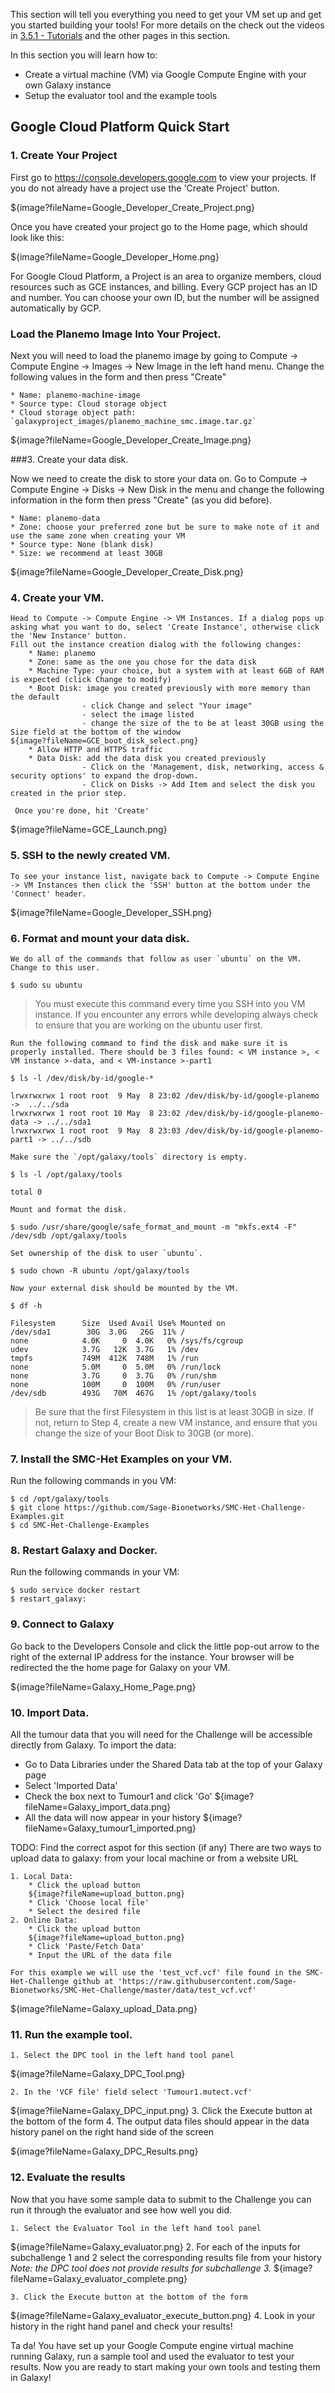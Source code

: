 This section will tell you everything you need to get your VM set up and get you started building your tools! For more details on the check out the videos in [3.5.1 - Tutorials](https://www.synapse.org/#!Synapse:syn2786217/wiki/213548) and the other pages in this section.

In this section you will learn how to:
- Create a virtual machine (VM) via Google Compute Engine with your own Galaxy instance
- Setup the evaluator tool and the example tools

Google Cloud Platform Quick Start
---------------------------------

### 1. Create Your Project

First go to https://console.developers.google.com to view your projects. If you do not already have a project use the 'Create Project' button.


${image?fileName=Google_Developer_Create_Project.png}

Once you have created your project go to the Home page, which should look like this:

${image?fileName=Google_Developer_Home.png}

For Google Cloud Platform, a Project is an area to organize members, cloud resources such as GCE instances, and billing.  Every GCP project has an ID and number. You can choose your own ID, but the number will be assigned automatically by GCP.

### Load the Planemo Image Into Your Project.

Next you will need to load the planemo image by going to Compute -> Compute Engine -> Images -> New Image in the left hand menu. Change the following values in the form and then press "Create"

    * Name: planemo-machine-image
    * Source type: Cloud storage object
    * Cloud storage object path: `galaxyproject_images/planemo_machine_smc.image.tar.gz`

${image?fileName=Google_Developer_Create_Image.png}

###3. Create your data disk.

Now we need to create the disk to store your data on. Go to  Compute -> Compute Engine -> Disks -> New Disk in the menu and change the following information in the form then press "Create" (as you did before).

    * Name: planemo-data
    * Zone: choose your preferred zone but be sure to make note of it and use the same zone when creating your VM
    * Source type: None (blank disk)
    * Size: we recommend at least 30GB

${image?fileName=Google_Developer_Create_Disk.png}

### 4. Create your VM.

    Head to Compute -> Compute Engine -> VM Instances. If a dialog pops up asking what you want to do, select 'Create Instance', otherwise click the 'New Instance' button.
    Fill out the instance creation dialog with the following changes:
        * Name: planemo
        * Zone: same as the one you chose for the data disk
        * Machine Type: your choice, but a system with at least 6GB of RAM is expected (click Change to modify)
        * Boot Disk: image you created previously with more memory than the default
                    - click Change and select "Your image"
                    - select the image listed
                    - change the size of the to be at least 30GB using the Size field at the bottom of the window
    ${image?fileName=GCE_boot_disk_select.png}
        * Allow HTTP and HTTPS traffic
        * Data Disk: add the data disk you created previously
                    - Click on the 'Management, disk, networking, access & security options' to expand the drop-down.
                    - Click on Disks -> Add Item and select the disk you created in the prior step.

     Once you're done, hit 'Create'

${image?fileName=GCE_Launch.png}


### 5. SSH to the newly created VM.

    To see your instance list, navigate back to Compute -> Compute Engine -> VM Instances then click the 'SSH' button at the bottom under the 'Connect' header.

${image?fileName=Google_Developer_SSH.png}

### 6. Format and mount your data disk.

    We do all of the commands that follow as user `ubuntu` on the VM.  Change to this user.
```
$ sudo su ubuntu
```
> You must execute this command every time you SSH into you VM instance. If you encounter any errors while developing always check to ensure that you are working on the ubuntu user first.

    Run the following command to find the disk and make sure it is properly installed. There should be 3 files found: < VM instance >, < VM instance >-data, and < VM-instance >-part1
```
$ ls -l /dev/disk/by-id/google-*

lrwxrwxrwx 1 root root  9 May  8 23:02 /dev/disk/by-id/google-planemo ->  ../../sda
lrwxrwxrwx 1 root root 10 May  8 23:02 /dev/disk/by-id/google-planemo-data -> ../../sda1
lrwxrwxrwx 1 root root  9 May  8 23:03 /dev/disk/by-id/google-planemo-part1 -> ../../sdb
```

    Make sure the `/opt/galaxy/tools` directory is empty.
```
$ ls -l /opt/galaxy/tools

total 0
```
    Mount and format the disk.
```
$ sudo /usr/share/google/safe_format_and_mount -m "mkfs.ext4 -F" /dev/sdb /opt/galaxy/tools
```

    Set ownership of the disk to user `ubuntu`.
```
$ sudo chown -R ubuntu /opt/galaxy/tools
```

    Now your external disk should be mounted by the VM.
```
$ df -h

Filesystem      Size  Used Avail Use% Mounted on
/dev/sda1        30G  3.0G   26G  11% /
none            4.0K     0  4.0K   0% /sys/fs/cgroup
udev            3.7G   12K  3.7G   1% /dev
tmpfs           749M  412K  748M   1% /run
none            5.0M     0  5.0M   0% /run/lock
none            3.7G     0  3.7G   0% /run/shm
none            100M     0  100M   0% /run/user
/dev/sdb        493G   70M  467G   1% /opt/galaxy/tools
```

> Be sure that the first Filesystem in this list is at least 30GB in size. If not, return to Step 4, create a new VM instance, and ensure that you change the size of your Boot Disk to 30GB (or more).

### 7. Install the SMC-Het Examples on your VM.

Run the following commands in you VM:
```
$ cd /opt/galaxy/tools
$ git clone https://github.com/Sage-Bionetworks/SMC-Het-Challenge-Examples.git
$ cd SMC-Het-Challenge-Examples
```

### 8. Restart Galaxy and Docker.

Run the following commands in your VM:
```
$ sudo service docker restart
$ restart_galaxy:
```

### 9. Connect to Galaxy

Go back to the Developers Console and click the little pop-out arrow to the right of the external IP address for the instance.  Your browser will be redirected the the home page for Galaxy on your VM.

${image?fileName=Galaxy_Home_Page.png}

### 10. Import Data.

All the tumour data that you will need for the Challenge will be accessible directly from Galaxy. To import the data:
* Go to Data Libraries under the Shared Data tab at the top of your Galaxy page
* Select 'Imported Data'
* Check the box next to Tumour1 and click 'Go'
${image?fileName=Galaxy_import_data.png}
* All the data will now appear in your history
${image?fileName=Galaxy_tumour1_imported.png}

TODO: Find the correct aspot for this section (if any)
    There are two ways to upload data to galaxy: from your local machine or from a website URL

    1. Local Data:
        * Click the upload button
        ${image?fileName=upload_button.png}
        * Click 'Choose local file'
        * Select the desired file
    2. Online Data:
        * Click the upload button
        ${image?fileName=upload_button.png}
        * Click 'Paste/Fetch Data'
        * Input the URL of the data file

    For this example we will use the 'test_vcf.vcf' file found in the SMC-Het-Challenge github at 'https://raw.githubusercontent.com/Sage-Bionetworks/SMC-Het-Challenge/master/data/test_vcf.vcf'

${image?fileName=Galaxy_upload_Data.png}

### 11. Run the example tool.

    1. Select the DPC tool in the left hand tool panel

${image?fileName=Galaxy_DPC_Tool.png}

    2. In the 'VCF file' field select 'Tumour1.mutect.vcf'
${image?fileName=Galaxy_DPC_input.png}
    3. Click the Execute button at the bottom of the form
    4. The output data files should appear in the data history panel on the right hand side of the screen

${image?fileName=Galaxy_DPC_Results.png}

### 12. Evaluate the results

Now that you have some sample data to submit to the Challenge you can run it through the evaluator and see how well you did.

    1. Select the Evaluator Tool in the left hand tool panel
${image?fileName=Galaxy_evaluator.png}
    2. For each of the inputs for subchallenge 1 and 2 select the corresponding results file from your history _Note: the DPC tool does not provide results for subchallenge 3._
${image?fileName=Galaxy_evaluator_complete.png}

    3. Click the Execute button at the bottom of the form
${image?fileName=Galaxy_evaluator_execute_button.png}
    4. Look in your history in the right hand panel and check your results!

Ta da!  You have set up your Google Compute engine virtual machine running Galaxy, run a sample tool and used the evaluator to test your results. Now you are ready to start making your own tools and testing them in Galaxy!